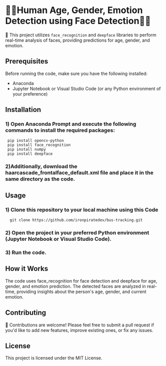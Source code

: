 # 👨👧Human Age, Gender, Emotion Detection using Face Detection👵🧓

👤 This project utilizes `face_recognition` and `deepface` libraries to perform real-time analysis of faces, providing predictions for age, gender, and emotion.

## Prerequisites

Before running the code, make sure you have the following installed:

- Anaconda
- Jupyter Notebook or Visual Studio Code (or any Python environment of your preference)

## Installation

### 1) Open Anaconda Prompt and execute the following commands to install the required packages:
     pip install opencv-python
     pip install face_recognition
     pip install numpy
     pip install deepface
### 2)Additionally, download the haarcascade_frontalface_default.xml file and place it in the same directory as the code.

## Usage
### 1) Clone this repository to your local machine using this Code
      git clone https://github.com/ironpiratedev/bus-tracking.git
### 2) Open the project in your preferred Python environment (Jupyter Notebook or Visual Studio Code).
### 3) Run the code.

## How it Works
The code uses face_recognition for face detection and deepface for age, gender, and emotion prediction. The detected faces are analyzed in real-time, providing insights about the person's age, gender, and current emotion.

## Contributing
🤝 Contributions are welcome! Please feel free to submit a pull request if you'd like to add new features, improve existing ones, or fix any issues.

## License
This project is licensed under the MIT License.
